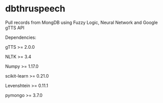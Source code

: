 # dbthruspeech

Pull records from MongDB using Fuzzy Logic, Neural Network and Google gTTS API

Dependencies:

gTTS >= 2.0.0 

NLTK >= 3.4

Numpy >= 1.17.0

scikit-learn >= 0.21.0

Levenshtein >= 0.11.1

pymongo >= 3.7.0
